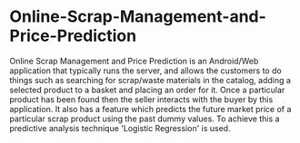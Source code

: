 # Online-Scrap-Management-and-Price-Prediction
Online Scrap Management and Price Prediction is an Android/Web application that typically runs the server, and allows the customers to do things such as searching for scrap/waste materials in the catalog, adding a selected product to a basket and placing an order for it. Once a particular product has been found then the seller interacts with the buyer by this application. It also has a feature which predicts the future market price of a particular scrap product using the past dummy values. To achieve this a predictive analysis technique 'Logistic Regression' is used.
